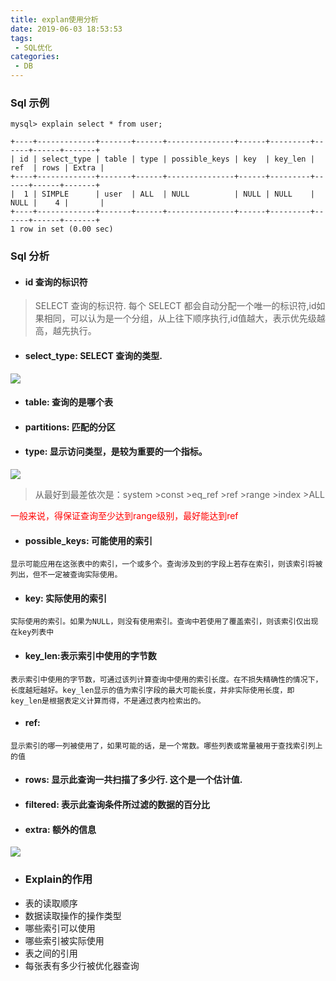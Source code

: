 ```yaml
---
title: explan使用分析
date: 2019-06-03 18:53:53
tags: 
 - SQL优化
categories:
 - DB 
---
```


### Sql 示例


```
mysql> explain select * from user;

+----+-------------+-------+------+---------------+------+---------+------+------+-------+
| id | select_type | table | type | possible_keys | key  | key_len | ref  | rows | Extra |
+----+-------------+-------+------+---------------+------+---------+------+------+-------+
|  1 | SIMPLE      | user  | ALL  | NULL          | NULL | NULL    | NULL |    4 |       |
+----+-------------+-------+------+---------------+------+---------+------+------+-------+
1 row in set (0.00 sec)
```


### Sql 分析

- #### id 查询的标识符
>SELECT 查询的标识符. 每个 SELECT 都会自动分配一个唯一的标识符,id如果相同，可以认为是一个分组，从上往下顺序执行,id值越大，表示优先级越高，越先执行。

- #### select_type: SELECT 查询的类型.
![](https://mrliuqh.github.io/directionsImg/mysql/explan-selectType.png)

- #### table: 查询的是哪个表
<!--more-->
- #### partitions: 匹配的分区

- #### type: 显示访问类型，是较为重要的一个指标。
![](https://mrliuqh.github.io/directionsImg/mysql/explan-type.png)

> 从最好到最差依次是：system >const >eq_ref >ref >range >index >ALL

<font color=red>一般来说，得保证查询至少达到range级别，最好能达到ref </font>


- #### possible_keys: 可能使用的索引
`显示可能应用在这张表中的索引，一个或多个。查询涉及到的字段上若存在索引，则该索引将被列出，但不一定被查询实际使用。`

- #### key: 实际使用的索引
`实际使用的索引。如果为NULL，则没有使用索引。查询中若使用了覆盖索引，则该索引仅出现在key列表中`

- #### key_len:表示索引中使用的字节数
`表示索引中使用的字节数，可通过该列计算查询中使用的索引长度。在不损失精确性的情况下，长度越短越好。key_len显示的值为索引字段的最大可能长度，并非实际使用长度，即key_len是根据表定义计算而得，不是通过表内检索出的。`
 
- #### ref: 
`显示索引的哪一列被使用了，如果可能的话，是一个常数。哪些列表或常量被用于查找索引列上的值`

- #### rows: 显示此查询一共扫描了多少行. 这个是一个估计值.

- #### filtered: 表示此查询条件所过滤的数据的百分比

- #### extra: 额外的信息
![](https://mrliuqh.github.io/directionsImg/mysql/explan-extra.png)
- ### Explain的作用
- 表的读取顺序
- 数据读取操作的操作类型
- 哪些索引可以使用
- 哪些索引被实际使用
- 表之间的引用
- 每张表有多少行被优化器查询

